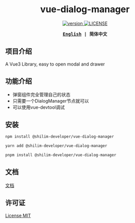 <h1 align="center">vue-dialog-manager</h1>

<p align="center">
  <a href="https://github.com/shilim-developer/vue-dialog-manager/blob/master">
    <img alt="version" src="https://img.shields.io/github/package-json/v/shilim-developer/vue-dialog-manager"/>
  </a>
  <a href="https://github.com/shilim-developer/vue-dialog-manager/blob/master/LICENSE">
    <img alt="LICENSE" src="https://img.shields.io/github/license/shilim-developer/vue-dialog-manager"/>
  </a>
</p>

<div align="center">
<strong>
<samp>

[English](README.md) | 简体中文

</samp>
</strong>
</div>

## 项目介绍

A Vue3 Library, easy to open modal and drawer

## 功能介绍

- 弹窗组件完全管理自己的状态
- 只需要一个DialogManager节点就可以
- 可以使用vue-devtool调试

## 安装

```sh
npm install @shilim-developer/vue-dialog-manager
```
```sh
yarn add @shilim-developer/vue-dialog-manager
```
```sh
pnpm install @shilim-developer/vue-dialog-manager
```

## 文档
[文档](https://shilim-developer.github.io/vue-dialog-manager/)

## 许可证

[License MIT](./LICENSE)